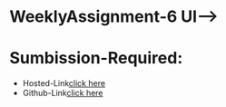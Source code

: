 # WeeklyAssignment-6 UI-->

# Sumbission-Required:
- Hosted-Link[click here](https://namishagurunani.github.io/WeeklyAssignment-6/)
- Github-Link[click here](https://github.com/namishagurunani/WeeklyAssignment-6)
